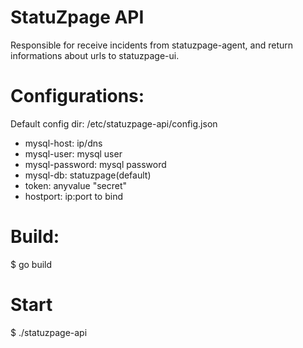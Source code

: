 # StatuZpage API

Responsible for receive incidents from statuzpage-agent, and return informations about urls to statuzpage-ui.

Configurations:
===============
Default config dir: /etc/statuzpage-api/config.json
* mysql-host: ip/dns
* mysql-user: mysql user
* mysql-password: mysql password
* mysql-db: statuzpage(default)
* token: anyvalue "secret"
* hostport: ip:port to bind

Build:
======
$ go build

Start
=====
$ ./statuzpage-api
